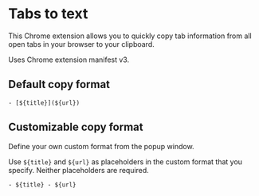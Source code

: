 # Tabs to text

This Chrome extension allows you to quickly copy tab information from all open tabs in your browser to your clipboard.

Uses Chrome extension manifest v3.

## Default copy format

```
- [${title}](${url})
```

## Customizable copy format

Define your own custom format from the popup window.

Use `${title}` and `${url}` as placeholders in the custom format that you specify. Neither placeholders are required.

```
- ${title} - ${url}
```
